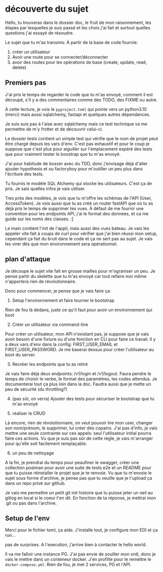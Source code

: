 # découverte du sujet

Hello, tu trouveras dans le dossier
doc, le fruit de mon raisonnement,
les étapes par lesquelles je suis passé
et les choix j'ai fait et surtout quelles
questions j'ai essayé de résoudre.

Le sujet que tu m'as transmis:
À partir de la base de code fournie:
1. créer un utilisateur
2. Avoir une route pour se connecter/déconnecter
3. avoir des routes pour les opérations de base
(create, update, read, delete)

## Premiers pas

J'ai pris le temps de regarder le code que tu
m'as envoyé, comment il est découpé, s'il y a des
commentaires comme des TODO, des FIXME ou autre.

À cette lecture, je vois le `pyproject.toml` qui
pointe vers un python3.10 (merci) mais aussi 
sqlalchemy, fastapi et quelques autres dépendances.

Je suis suis pas à l'aise avec sqlalchemy mais
ce test technique va me permettre de m'y frotter
et de découvrir celui-ci.

Le dossier tests contient un simple test 
qui vérifie que le nom de projet peut être
chargé depuis les vars d'env. C'est pas exhaustif
et pour le coup je suppose que c'est plus pour 
aiguiller sur l'emplacement espéré des tests que
pour vraiment tester le boostrap que tu m'as 
envoyé.

J'ai pour habitude de bosser avec du TDD, donc
j'envisage déjà d'aller ajouter hypothesis et 
ou factoryboy pour m'outiller un peu plus dans
l'écriture des tests.

Tu fournis le modèle SQL Alchemy qui stocke
les utilisateurs. C'est ça de pris. Je sais 
quelles infos je vais utiliser.

Tres près des modèles, je vois que tu m'offre
les schémas de l'API (User, AccessToken). Je
vois aussi que tu as créé un router fastAPI 
que où tu as déjà pris le temps de supprimer
tes vues. À défaut de me fournir une convention
pour les endpoints API, j'ai le format des données,
et ca me guide sur les noms des classes. :]

Le main contient l'init de l'appli, mais aussi
des vues bateau. Je vais les appeler vite fait
à coups de curl pour vérifier que j'ai bien
réussi mon setup, cependant ça fait du bruit 
dans le code et ça ne sert pas au sujet. Je vais
les virer dès que mon environnement sera 
opérationnel.

## plan d'attaque

Je découpe le sujet vite fait en grosse mailles
pour m'ograniser un peu. Je pense partir du 
skelette que tu m'as envoyé car tout refaire
moi même n'apportera rien de révolutionnaire.

Donc pour commencer, je pense que je vais faire ça:

1. Setup l'environnement et faire tourner le 
bootstrap

Rien de fou là dedans, juste ce qu'il faut pour 
avoir un environnement qui boot

2. Créer un utilisateur via command-line

Pour créer un utilisateur, mon API n'existant
pas, je suppose que je vais avoir besoin d'une
fixture ou d'une fonction en CLI pour faire
ce travail. Il y a deux vars d'env dans la config:
FIRST_USER_EMAIL et FIRST_USER_PASSWORD. 
Je me baserai dessus pour créer l'utilisateur
au boot du server.

3. Recréer les endpoints que tu as retiré

Je vais faire déjà deux endpoints: /v1/login et
/v1/logout. Faura pendre le temps de choisir le
verbe, le format des paramètres, les codes
attendus. Je documenterai tout ça plus loin
dans la doc. Faudra aussi que je mette un peu
de sécurité (du throttling?)

4. (pas sûr, on verra) Ajouter des tests pour sécuriser le bootstrap
que tu m'as envoyé

5. réaliser le CRUD

Là encore, rien de révolutionnaire,
on veut pouvoir lire mon user, 
changer son nom/prénom, le supprimer, lui créer
des copains. J'ai pas d'info, je vais
mettre une seule contrainte sur ces appels:
seul l'utilisateur initial pourra faire ces
actions. Vu que je suis pas sûr de cette règle,
je vais m'arranger pour qu'elle soit facilement 
remplaçable.

6. un peu de nettoyage

A la fin, je prendrai du temps pour peaufiner
le swagger, créer une collection postman
pour avoir une suite de tests e2e et un README
pour que tu puisse réinstaller le projet que je te
renvoie. Vu que tu m'envoie le sujet sous forme
d'archive, je pense pas que tu veuille que je 
t'upload ça dans un repo privé sur github.

Je vais me permettre un petit git init histoire 
que tu puisse jeter un oeil au gitlog en local
si le coeur t'en dit. En fonction de ta réponse,
je mettrai mon .git ou pas dans l'archive.

## Setup de l'env

Merci pour le fichier toml, ça aide. J'installe
tout, je configure mon EDI et ça run... 

pas de surprises. A l'execution, j'arrive bien à
contacter le hello world.

Il va me falloir une instance PG. J'ai pas
envie de souiller mon ordi, donc je vais le mettre
dans un conteneur docker. J'en profilte pour te
remettre le `docker-compose.yml`. Rien de fou,
je met 2 services, PG et l'API.




